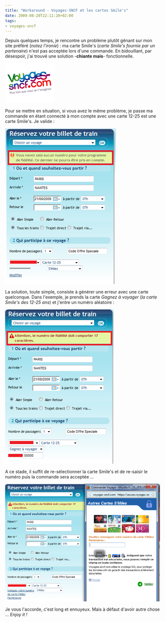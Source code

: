 ```yaml
---
title: "Workaround - Voyages-SNCF et les cartes Smile's"
date: 2009-08-20T22:11:28+02:00
tags:
- voyages-sncf
---
```


Depuis quelques temps, je rencontre un problème plutôt gênant sur mon site préféré (_notez l'ironie_) : ma carte Smile's (_carte Smile's fournie par un partenaire_) n'est pas acceptée lors d'une commande. En bidouillant, par désespoir, j'ai trouvé une solution -**chiante mais**- fonctionnelle.

![Voyages SNCF](voyages-sncf.gif)

Pour se mettre en situation, si vous avez le même problème, je passe ma commande en étant connecté à mon compte avec une carte 12-25 est une carte Smile's. Je valide :

![Voyages SNCF Erreur](Voyages-SNCF-Erreur.png)

La solution, toute simple, consiste à générer une erreur avec une carte quelconque. Dans l'exemple, je prends la carte _Gagnez à voyager_ (_la carte Smile's des 12-25 ans_) et j'entre un numéro aléatoire :

![Voyages SNCF Erreur 2](Voyages-SNCF-Erreur-2.png)

A ce stade, il suffit de re-sélectionner la carte Smile's et de re-saisir le numéro puis la commande sera acceptée ...

![Voyages SNCF New](Voyages-SNCF-New.png)

Je vous l'accorde, c'est long et ennuyeux. Mais à défaut d'avoir autre chose ... _Enjoy it !_
